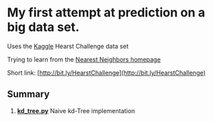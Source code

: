 # My first attempt at prediction on a big data set. 

Uses the [Kaggle](http://bit.ly/Kaggle) Hearst Challenge data set

Trying to learn from the [Nearest Neighbors homepage](http://simsearch.yury.name/)

Short link: [http://bit.ly/HearstChallenge](http://bit.ly/HearstChallenge)

## Summary

1. **[kd_tree.py](http://bit.ly/kd_tree)** Naive kd-Tree implementation
